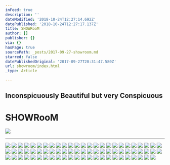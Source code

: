 ```yaml
---
inFeed: true
description: ''
dateModified: '2018-10-24T12:27:14.692Z'
datePublished: '2018-10-24T12:27:17.137Z'
title: SHOWRooM
author: []
publisher: {}
via: {}
hasPage: true
sourcePath: _posts/2017-09-27-showroom.md
starred: false
datePublishedOriginal: '2017-09-27T20:31:47.580Z'
url: showroom/index.html
_type: Article

---
```

## Inconspicuously Beautiful but very Conspicuous

# SHOWRooM
![](https://the-grid-user-content.s3-us-west-2.amazonaws.com/47674def-283f-49a5-9ae7-19bfdfb648dc.jpg)

---

![](https://the-grid-user-content.s3-us-west-2.amazonaws.com/2c442e49-71e3-45cb-b9ba-fd0ecc01f0cf.jpg)
![](https://the-grid-user-content.s3-us-west-2.amazonaws.com/e9a2e73f-1fd6-44c4-949c-6f19bfbc0675.jpg)
![](https://the-grid-user-content.s3-us-west-2.amazonaws.com/a8e33155-cfb4-4402-8753-efb827ca79ab.jpg)
![](https://the-grid-user-content.s3-us-west-2.amazonaws.com/f8a0c12f-7736-4e77-bf12-339d54106bb2.jpg)
![](https://the-grid-user-content.s3-us-west-2.amazonaws.com/6847decc-6060-4827-8bd5-59ef367e1d09.jpg)
![](https://the-grid-user-content.s3-us-west-2.amazonaws.com/729701ca-2b9f-4ea6-b274-08ee3e67a07c.jpg)
![](https://the-grid-user-content.s3-us-west-2.amazonaws.com/403259a7-4393-4785-9c37-35df4c3f8959.jpg)
![](https://the-grid-user-content.s3-us-west-2.amazonaws.com/2a2bea29-c59c-4973-9022-6c78c2392ecb.jpg)
![](https://the-grid-user-content.s3-us-west-2.amazonaws.com/28ece140-1078-496f-9334-1d6354ef2c9a.jpg)
![](https://the-grid-user-content.s3-us-west-2.amazonaws.com/0638d522-ae1f-4485-8733-8a27046709d4.jpg)
![](https://the-grid-user-content.s3-us-west-2.amazonaws.com/9ac6629d-e743-4ba1-b0b7-7c3ec3971a3f.jpg)
![](https://the-grid-user-content.s3-us-west-2.amazonaws.com/60070a3c-5b21-4a3e-a661-8c05e31cc7de.jpg)
![](https://the-grid-user-content.s3-us-west-2.amazonaws.com/30afdb6d-e434-4d48-8e4a-d70861206b7a.jpg)
![](https://the-grid-user-content.s3-us-west-2.amazonaws.com/29d87459-8cf9-4043-a41f-f1e6a3e11efc.jpg)
![](https://the-grid-user-content.s3-us-west-2.amazonaws.com/a36bfb4f-910b-4b65-8368-a6842af41dac.jpg)
![](https://the-grid-user-content.s3-us-west-2.amazonaws.com/ecc0fc71-406d-4c5f-b677-fce98f6c919e.jpg)
![](https://the-grid-user-content.s3-us-west-2.amazonaws.com/f1fd088b-1ec6-44ca-8207-cd7d34955af7.jpg)
![](https://the-grid-user-content.s3-us-west-2.amazonaws.com/ebe403d0-25f4-45fa-9b2c-416ca1ae16fc.jpg)
![](https://the-grid-user-content.s3-us-west-2.amazonaws.com/c3a84c7e-c44f-4f92-8fda-ed1d05942012.jpg)
![](https://the-grid-user-content.s3-us-west-2.amazonaws.com/40e0ffc2-5c59-4113-8233-80a5c7eeca7c.jpg)
![](https://the-grid-user-content.s3-us-west-2.amazonaws.com/f41d101d-972d-42c4-9cb7-8229d07b7b16.jpg)
![](https://the-grid-user-content.s3-us-west-2.amazonaws.com/1d157ed1-cf16-4508-acc8-86a07b579391.jpg)
![](https://the-grid-user-content.s3-us-west-2.amazonaws.com/831100b3-b487-430c-bf5c-0b87d6aea21c.jpg)
![](https://the-grid-user-content.s3-us-west-2.amazonaws.com/fe0f3782-92a5-4dec-885b-8c36131c2e8e.jpg)
![](https://the-grid-user-content.s3-us-west-2.amazonaws.com/4a5ed2ab-972c-4f0f-a859-75e03b6dd237.jpg)
![](https://the-grid-user-content.s3-us-west-2.amazonaws.com/f6ad8090-4455-4d96-a781-9df85281755d.jpg)
![](https://the-grid-user-content.s3-us-west-2.amazonaws.com/80b597de-8de9-45dc-9fec-29971b5932e8.jpg)
![](https://the-grid-user-content.s3-us-west-2.amazonaws.com/cc1e1609-1aab-4636-ab16-e5ebcab4e686.png)
![](https://the-grid-user-content.s3-us-west-2.amazonaws.com/c6dd11f1-6883-4e4e-8a1f-833753c2b1f3.jpg)
![](https://the-grid-user-content.s3-us-west-2.amazonaws.com/a235021a-ee0c-44a5-ae70-434281f900a0.jpg)
![](https://the-grid-user-content.s3-us-west-2.amazonaws.com/3b10a489-c7c5-4fdd-b73e-638e12b68fa7.jpg)
![](https://the-grid-user-content.s3-us-west-2.amazonaws.com/a6913309-a953-4eaa-8e0a-bb1361197a5c.jpg)
![](https://the-grid-user-content.s3-us-west-2.amazonaws.com/3ee64789-dfc3-46dc-aaba-8b53571945cd.jpg)
![](https://the-grid-user-content.s3-us-west-2.amazonaws.com/aff9f070-6197-4776-95d5-16ea3504e13e.jpg)
![](https://the-grid-user-content.s3-us-west-2.amazonaws.com/a9689963-281c-4890-b085-cd263f7a12a6.jpg)
![](https://the-grid-user-content.s3-us-west-2.amazonaws.com/81f0d0a7-e334-4d19-8c57-321c09f7fba1.jpg)
![](https://the-grid-user-content.s3-us-west-2.amazonaws.com/4e8e2d8c-9d9b-4175-80f8-2237f6489c27.jpg)
![](https://the-grid-user-content.s3-us-west-2.amazonaws.com/fc40e3e1-98cb-4333-84a0-8f7c5c6b3fec.jpg)
![](https://the-grid-user-content.s3-us-west-2.amazonaws.com/b1dfc95b-0ff5-4a1b-914b-66e679cdf15d.jpg)
![](https://the-grid-user-content.s3-us-west-2.amazonaws.com/ae4944c3-9687-48a4-9ec5-d0624ec1fe39.jpg)
![](https://the-grid-user-content.s3-us-west-2.amazonaws.com/5785d08a-1a4c-4c09-9fa7-e180cee5afee.jpg)
![](https://the-grid-user-content.s3-us-west-2.amazonaws.com/6c98163c-0e51-4d72-aa61-5d3c3ff7e2d8.jpg)
![](https://the-grid-user-content.s3-us-west-2.amazonaws.com/b1b4a432-faed-4f7f-b4ce-1fcc382b73ba.jpg)
![](https://s3-us-west-2.amazonaws.com/the-grid-img/p/ca7409ec33da8ef404dba600220d78c84b2043be.jpg)
![](https://the-grid-user-content.s3-us-west-2.amazonaws.com/ab26561c-e1a6-4b76-9746-a066e4de0744.jpg)
![](https://the-grid-user-content.s3-us-west-2.amazonaws.com/eecc3638-6b12-44ad-928e-d34106d59500.jpg)
![](https://the-grid-user-content.s3-us-west-2.amazonaws.com/5d2c3cfa-37cc-4dcc-b53d-a624c3516458.png)
![](https://the-grid-user-content.s3-us-west-2.amazonaws.com/e74e0b36-238d-4bb3-aa10-785a81a747ea.jpg)
![](https://the-grid-user-content.s3-us-west-2.amazonaws.com/85c741b3-64d7-410f-9b12-8e7d1ed9af22.jpg)
![](https://the-grid-user-content.s3-us-west-2.amazonaws.com/27e74e7d-86f9-4388-928a-6b4a8fbcdc61.jpg)
![](https://the-grid-user-content.s3-us-west-2.amazonaws.com/03d48f96-c2fb-40d8-86f1-f51fcf4988c0.jpg)
![](https://the-grid-user-content.s3-us-west-2.amazonaws.com/0bf5cf7e-6fdb-4483-8246-e37b2d2a5451.jpg)
![](https://the-grid-user-content.s3-us-west-2.amazonaws.com/dc4ff826-9df7-4f09-bff4-e4da65d51b43.jpg)
![](https://the-grid-user-content.s3-us-west-2.amazonaws.com/090e9e56-7587-47dd-9090-d2b6cbb0728f.jpg)
![](https://the-grid-user-content.s3-us-west-2.amazonaws.com/e69c412e-8f50-48ea-927e-eb7ec393e36d.jpg)
![](https://the-grid-user-content.s3-us-west-2.amazonaws.com/70a71c2d-5a9f-47dd-8041-795d8cedf668.jpg)
![](https://the-grid-user-content.s3-us-west-2.amazonaws.com/9bbfc6f6-2c7e-4d85-8ade-8907a0b2511b.jpg)
![](https://the-grid-user-content.s3-us-west-2.amazonaws.com/d7ce1f7f-d377-4da4-853b-c21b742947c2.jpg)
![](https://the-grid-user-content.s3-us-west-2.amazonaws.com/5b56c687-81de-46e7-805e-6b65ca7f02e8.jpg)
![](https://the-grid-user-content.s3-us-west-2.amazonaws.com/2a8956ab-fa92-4090-adc2-ae8757052048.jpg)
![](https://the-grid-user-content.s3-us-west-2.amazonaws.com/5061b143-813e-4fd4-90b1-597a0386ba93.jpg)
![](https://the-grid-user-content.s3-us-west-2.amazonaws.com/04e5fc60-4180-4dd1-90b8-ca89119bbfcf.jpg)
![](https://the-grid-user-content.s3-us-west-2.amazonaws.com/10c85426-7dcb-4c74-8ced-ff464745be83.jpg)
![](https://the-grid-user-content.s3-us-west-2.amazonaws.com/afb0057b-7f51-449f-b433-ec0c4b4ea49a.jpg)
![](https://the-grid-user-content.s3-us-west-2.amazonaws.com/39741185-4fdb-4594-ad9b-afd4a574b0ac.jpg)
![](https://the-grid-user-content.s3-us-west-2.amazonaws.com/c1ce95d2-7a1b-44a0-935e-4c662b3f8f68.jpg)
![](https://the-grid-user-content.s3-us-west-2.amazonaws.com/6b6fc430-24b3-4a3e-9f73-83b9590a4a9b.jpg)
![](https://the-grid-user-content.s3-us-west-2.amazonaws.com/6a2bf7d2-4c13-47f1-98d4-372aa6eac27a.jpg)
![](https://the-grid-user-content.s3-us-west-2.amazonaws.com/d410dba6-e85c-4030-965e-ec579f249882.jpg)
![](https://the-grid-user-content.s3-us-west-2.amazonaws.com/71ef1301-d49b-4ca8-842b-e5dad40c9e14.jpg)
![](https://the-grid-user-content.s3-us-west-2.amazonaws.com/96213d76-a645-4010-ae17-fc6343069ff4.jpg)
![](https://the-grid-user-content.s3-us-west-2.amazonaws.com/cba036d4-56ad-4dd8-a116-9948ddb8d0bd.jpg)
![](https://the-grid-user-content.s3-us-west-2.amazonaws.com/1f6cfe6e-88c8-40f1-b7bc-68375d7352fc.jpg)
![](https://the-grid-user-content.s3-us-west-2.amazonaws.com/b71d74ac-3342-4b95-89ad-be0cd9811e79.jpg)
